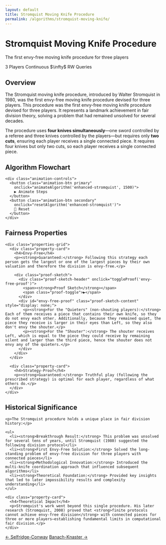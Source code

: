 ```yaml
---
layout: default
title: Stromquist Moving Knife Procedure
permalink: /algorithms/stromquist-moving-knife/
---
```


<div class="algorithm-page">

  <!-- Algorithm Header Card -->
  <div class="algorithm-header-card">
    <div class="algorithm-header-content">
      <h1 class="algorithm-title">Stromquist Moving Knife Procedure</h1>
      <p class="algorithm-subtitle">The first envy-free moving knife procedure for three players</p>
      <div class="algorithm-meta">
        <span class="meta-badge players-badge">3 Players</span>
        <span class="meta-badge type-badge">Continuous</span>
        <span class="meta-badge complexity-badge">$\infty$ RW Queries</span>
      </div>
    </div>
  </div>

  <!-- Overview -->
  <section class="content-block">
    <h2>Overview</h2>
    <p>The Stromquist moving knife procedure, introduced by Walter Stromquist in 1980, was the first envy-free moving knife procedure devised for three players. This procedure was the first envy-free moving knife procedure devised for three players. It represents a landmark achievement in fair division theory, solving a problem that had remained unsolved for several decades.</p>
    <p>The procedure uses <strong>four knives simultaneously</strong>—one sword controlled by a referee and three knives controlled by the players—but requires only <strong>two cuts</strong>, ensuring each player receives a single connected piece. It requires four knives but only two cuts, so each player receives a single connected piece.</p>
  </section>

  <!-- Flowchart -->
  <section class="content-block">
    <h2>Algorithm Flowchart</h2>
    <div id="enhanced-stromquist" data-enhanced-flowchart="stromquist-moving-knife"></div>

    <div class="animation-controls">
      <button class="animation-btn primary" 
        onclick="animateAlgorithm('enhanced-stromquist', 1500)">
        ▶️ Animate Steps
      </button>
      <button class="animation-btn secondary" 
        onclick="resetAlgorithm('enhanced-stromquist')">
        🔄 Reset
      </button>
    </div>
  </section>

  <!-- Fairness Properties -->
  <section class="content-block">
    <h2>Fairness Properties</h2>

    <div class="properties-grid">
      <div class="property-card">
        <h4>Envy-Free</h4>
        <p><strong>Guaranteed:</strong> Following this strategy each person gets the largest or one of the largest pieces by their own valuation and therefore the division is envy-free.</p>
        
        <div class="proof-sketch">
          <div class="proof-sketch-header" onclick="toggleProof('envy-free-proof')">
            <span><strong>Proof Sketch</strong></span>
            <span class="proof-toggle">▶</span>
          </div>
          <div id="envy-free-proof" class="proof-sketch-content" style="display: none;">
            <p><strong>For the "Quieters" (non-shouting players):</strong> Each of them receives a piece that contains their own knife, so they do not envy each other. Additionally, because they remained quiet, the piece they receive is larger in their eyes than Left, so they also don't envy the shouter.</p>
            <p><strong>For the "Shouter":</strong> The shouter receives Left, which is equal to the piece they could receive by remaining silent and larger than the third piece, hence the shouter does not envy any of the quieters.</p>
          </div>
        </div>
      </div>

      <div class="property-card">
        <h4>Strategy-Proof</h4>
        <p><strong>Guaranteed:</strong> Truthful play (following the prescribed strategy) is optimal for each player, regardless of what others do.</p>
      </div>
    </div>
  </section>

  <!-- Historical Significance -->
  <section class="content-block">
    <h2>Historical Significance</h2>

    <p>The Stromquist procedure holds a unique place in fair division history:</p>
    
    <ul>
      <li><strong>Breakthrough Result:</strong> This problem was unsolved for several tens of years, until Stromquist (1980) suggested the following division protocol</li>
      <li><strong>First Envy-Free Solution:</strong> Solved the long-standing problem of envy-free division for three players with connected pieces</li>
      <li><strong>Methodological Innovation:</strong> Introduced the multi-knife coordination approach that influenced subsequent algorithms</li>
      <li><strong>Theoretical Foundation:</strong> Provided key insights that led to later impossibility results and complexity understanding</li>
    </ul>

    <div class="property-card">
      <h4>Theoretical Impact</h4>
      <p>Stromquist's work went beyond this single procedure. His later research (Stromquist, 2008) proved that <strong>finite protocols cannot achieve envy-free division</strong> with connected pieces for three or more players—establishing fundamental limits in computational fair division.</p>
    </div>
  </section>

</div>

<!-- Navigation -->
<footer class="algorithm-navigation">
  <a href="{{ '/algorithms/selfridge-conway/' | relative_url }}" class="nav-button secondary">← Selfridge-Conway</a>
  <a href="{{ '/algorithms/banach-knaster-last-diminisher/' | relative_url }}" class="nav-button primary">Banach-Knaster →</a>
</footer>

